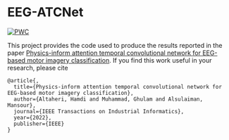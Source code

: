 # EEG-ATCNet

[![PWC](https://img.shields.io/endpoint.svg?url=https://paperswithcode.com/badge/physics-inform-attention-temporal/eeg-4-classes-on-bci-competition-iv-2a)](https://paperswithcode.com/sota/eeg-4-classes-on-bci-competition-iv-2a?p=physics-inform-attention-temporal)

This project provides the code used to produce the results reported in the paper [Physics-inform attention temporal convolutional network for EEG-based motor imagery classification](https://doi.org/10.1109/TII.2022.3197419). If you find this work useful in your research, please cite

```
@article{,
  title={Physics-inform attention temporal convolutional network for EEG-based motor imagery classification},
  author={Altaheri, Hamdi and Muhammad, Ghulam and Alsulaiman, Mansour},
  journal={IEEE Transactions on Industrial Informatics},
  year={2022},
  publisher={IEEE}
}
